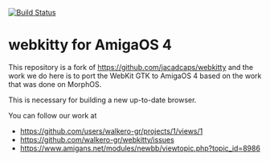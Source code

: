[![Build Status](https://drone-gh.intercube.gr/api/badges/AmigaLabs/webkitty/status.svg)](https://drone-gh.intercube.gr/AmigaLabs/webkitty)

# webkitty for AmigaOS 4

This repository is a fork of https://github.com/jacadcaps/webkitty and the work we do here is to port the WebKit GTK to AmigaOS 4 based on the work that was done on MorphOS.

This is necessary for building a new up-to-date browser.

You can follow our work at
- https://github.com/users/walkero-gr/projects/1/views/1
- https://github.com/walkero-gr/webkitty/issues
- https://www.amigans.net/modules/newbb/viewtopic.php?topic_id=8986
